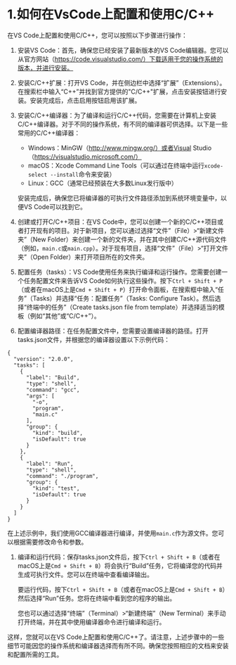 # 1.如何在VsCode上配置和使用C/C++

在VS Code上配置和使用C/C++，您可以按照以下步骤进行操作：

1. 安装VS Code：首先，确保您已经安装了最新版本的VS Code编辑器。您可以从官方网站（https://code.visualstudio.com/）下载适用于您的操作系统的版本，并进行安装。

2. 安装C/C++扩展：打开VS Code，并在侧边栏中选择“扩展”（Extensions）。在搜索栏中输入“C++”并找到官方提供的"C/C++"扩展，点击安装按钮进行安装。安装完成后，点击启用按钮启用该扩展。

3. 安装C/C++编译器：为了编译和运行C/C++代码，您需要在计算机上安装C/C++编译器。对于不同的操作系统，有不同的编译器可供选择。以下是一些常用的C/C++编译器：

   - Windows：MinGW（http://www.mingw.org/）或者Visual Studio（https://visualstudio.microsoft.com/）
   - macOS：Xcode Command Line Tools（可以通过在终端中运行`xcode-select --install`命令来安装）
   - Linux：GCC（通常已经预装在大多数Linux发行版中）

   安装完成后，确保您已将编译器的可执行文件路径添加到系统环境变量中，以便VS Code可以找到它。

4. 创建或打开C/C++项目：在VS Code中，您可以创建一个新的C/C++项目或者打开现有的项目。对于新项目，您可以通过选择“文件”（File）>“新建文件夹”（New Folder）来创建一个新的文件夹，并在其中创建C/C++源代码文件（例如，`main.c`或`main.cpp`）。对于现有项目，选择“文件”（File）>“打开文件夹”（Open Folder）来打开项目所在的文件夹。

5. 配置任务（tasks）：VS Code使用任务来执行编译和运行操作。您需要创建一个任务配置文件来告诉VS Code如何执行这些操作。按下`Ctrl + Shift + P`（或者在macOS上是`Cmd + Shift + P`）打开命令面板，在搜索框中输入“任务”（Tasks）并选择“任务：配置任务”（Tasks: Configure Task）。然后选择“终端中的任务”（Create tasks.json file from template）并选择适当的模板（例如“其他”或“C/C++”）。

6. 配置编译器路径：在任务配置文件中，您需要设置编译器的路径。打开tasks.json文件，并根据您的编译器设置以下示例代码：

```
{
  "version": "2.0.0",
  "tasks": [
    {
      "label": "Build",
      "type": "shell",
      "command": "gcc",
      "args": [
        "-o",
        "program",
        "main.c"
      ],
      "group": {
        "kind": "build",
        "isDefault": true
      }
    },
    {
      "label": "Run",
      "type": "shell",
      "command": "./program",
      "group": {
        "kind": "test",
        "isDefault": true
      }
    }
  ]
}
```

在上述示例中，我们使用GCC编译器进行编译，并使用`main.c`作为源文件。您可以根据需要修改命令和参数。

1. 编译和运行代码：保存tasks.json文件后，按下`Ctrl + Shift + B`（或者在macOS上是`Cmd + Shift + B`）将会执行“Build”任务，它将编译您的代码并生成可执行文件。您可以在终端中查看编译输出。

   要运行代码，按下`Ctrl + Shift + B`（或者在macOS上是`Cmd + Shift + B`）然后选择“Run”任务。您将在终端中看到您的程序的输出。

   您也可以通过选择“终端”（Terminal）>“新建终端”（New Terminal）来手动打开终端，并在其中使用编译器命令进行编译和运行。

这样，您就可以在VS Code上配置和使用C/C++了。请注意，上述步骤中的一些细节可能因您的操作系统和编译器选择而有所不同。确保您按照相应的文档来安装和配置所需的工具。